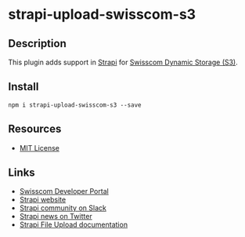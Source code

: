 # strapi-upload-swisscom-s3

## Description

This plugin adds support in [Strapi](http://strapi.io/) for [Swisscom Dynamic Storage (S3)](https://docs.developer.swisscom.com/service-offerings/dynamic-storage.html).

## Install

`npm i strapi-upload-swisscom-s3 --save`

## Resources

- [MIT License](LICENSE.md)

## Links

- [Swisscom Developer Portal](https://developer.swisscom.com/)
- [Strapi website](http://strapi.io/)
- [Strapi community on Slack](http://slack.strapi.io)
- [Strapi news on Twitter](https://twitter.com/strapijs)
- [Strapi File Upload documentation](https://strapi.io/documentation/3.x.x/guides/upload.html)
